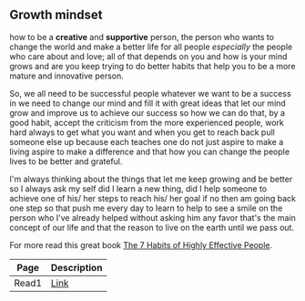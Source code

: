 ## Growth mindset

how to be a **creative** and **supportive** person, the person who wants to change the world and make a better life for all people *especially* the people who care about and love; all of that depends on you and how is your mind grows and are you keep trying to do better habits that help you to be a more mature and innovative person.

So, we all need to be successful people whatever we want to be a success in we need to change our mind and fill it with great ideas that let our mind grow and improve us to achieve our success so how we can do that, by a good habit, accept the criticism from the more experienced people, work hard always to get what you want and when you get to reach back pull someone else up because each teaches one do not just aspire to make a living aspire to make a difference and that how you can change the people lives to be better and grateful. 

I'm always thinking about the things that let me keep growing and be better so I always ask my self did I learn a new thing, did I help someone to achieve one of his/ her steps to reach his/ her goal if no then am going back one step so that push me every day to learn to help to see a smile on the person who I've already helped without asking him any favor that's the main concept of our life and that the reason to live on the earth until we pass out.

For more read this great book [The 7 Habits of Highly Effective People](https://www.amazon.com/Habits-Highly-Effective-People-Powerful/dp/0743269519).


| Page | Description |
| --- | --- |
| Read1 |  [Link](https://mohammed-khamees.github.io/reading-notes/Read1) |